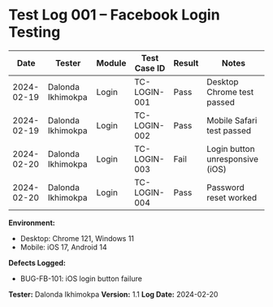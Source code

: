 
# Test Log 001 – Facebook Login Testing

| Date       | Tester            | Module | Test Case ID | Result | Notes                           |
| ---------- | ----------------- | ------ | ------------ | ------ | ------------------------------- |
| 2024-02-19 | Dalonda Ikhimokpa | Login  | TC-LOGIN-001 | Pass   | Desktop Chrome test passed      |
| 2024-02-19 | Dalonda Ikhimokpa | Login  | TC-LOGIN-002 | Pass   | Mobile Safari test passed       |
| 2024-02-20 | Dalonda Ikhimokpa | Login  | TC-LOGIN-003 | Fail   | Login button unresponsive (iOS) |
| 2024-02-20 | Dalonda Ikhimokpa | Login  | TC-LOGIN-004 | Pass   | Password reset worked           |

**Environment:**

- Desktop: Chrome 121, Windows 11
- Mobile: iOS 17, Android 14

**Defects Logged:**

- BUG-FB-101: iOS login button failure

**Tester:** Dalonda Ikhimokpa
**Version:** 1.1
**Log Date:** 2024-02-20
